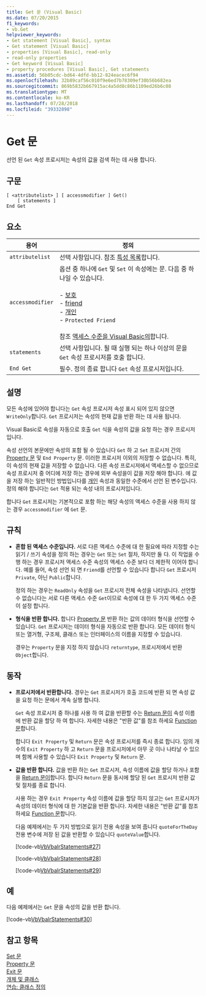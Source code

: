 ```yaml
---
title: Get 문 (Visual Basic)
ms.date: 07/20/2015
f1_keywords:
- vb.Get
helpviewer_keywords:
- Get statement [Visual Basic], syntax
- Get statement [Visual Basic]
- properties [Visual Basic], read-only
- read-only properties
- Get keyword [Visual Basic]
- property procedures [Visual Basic], Get statements
ms.assetid: 56b05cdc-bd64-4dfd-bb12-824eacec6f94
ms.openlocfilehash: 32b89caf56c010f9e6ed7b78309ef30b56b682ea
ms.sourcegitcommit: 869b5832b667915ac4a5dd8c86b1109ed26b6c08
ms.translationtype: MT
ms.contentlocale: ko-KR
ms.lasthandoff: 07/28/2018
ms.locfileid: "39332898"
---
```

# <a name="get-statement"></a>Get 문
선언 된 `Get` 속성 프로시저는 속성의 값을 검색 하는 데 사용 합니다.  
  
## <a name="syntax"></a>구문  
  
```  
[ <attributelist> ] [ accessmodifier ] Get()  
    [ statements ]  
End Get  
```  
  
## <a name="parts"></a>요소  
  
|용어|정의|  
|---|---|  
|`attributelist`|선택 사항입니다. 참조 [특성 목록](../../../visual-basic/language-reference/statements/attribute-list.md)합니다.|  
|`accessmodifier`|옵션 중 하나에 `Get` 및 `Set` 이 속성에는 문. 다음 중 하나일 수 있습니다.<br /><br /> -   [보호](../../../visual-basic/language-reference/modifiers/protected.md)<br />-   [friend](../../../visual-basic/language-reference/modifiers/friend.md)<br />-   [개인](../../../visual-basic/language-reference/modifiers/private.md)<br />-   `Protected Friend`<br /><br /> 참조 [액세스 수준을 Visual Basic의](../../../visual-basic/programming-guide/language-features/declared-elements/access-levels.md)합니다.|  
|`statements`|선택 사항입니다. 될 때 실행 되는 하나 이상의 문을 `Get` 속성 프로시저를 호출 합니다.|  
|`End Get`|필수. 정의 종료 합니다 `Get` 속성 프로시저입니다.|  
  
## <a name="remarks"></a>설명  
 모든 속성에 있어야 합니다는 `Get` 속성 프로시저 속성 표시 되어 있지 않으면 `WriteOnly`합니다. `Get` 프로시저는 속성의 현재 값을 반환 하는 데 사용 됩니다.  
  
 Visual Basic로 속성을 자동으로 호출 `Get` 식을 속성의 값을 요청 하는 경우 프로시저입니다.  
  
 속성 선언의 본문에만 속성의 포함 될 수 있습니다 `Get` 하 고 `Set` 프로시저 간의 [Property 문](../../../visual-basic/language-reference/statements/property-statement.md) 및 `End Property` 문. 이러한 프로시저 이외의 저장할 수 없습니다. 특히,이 속성의 현재 값을 저장할 수 없습니다. 다른 속성 프로시저에서 액세스할 수 없으므로 속성 프로시저 중 어디에 저장 하는 경우에 외부 속성을이 값을 저장 해야 합니다. 에 값을 저장 하는 일반적인 방법입니다를 [개인](../../../visual-basic/language-reference/modifiers/private.md) 속성과 동일한 수준에서 선언 된 변수입니다. 정의 해야 합니다는 `Get` 적용 되는 속성 내의 프로시저입니다.  
  
 합니다 `Get` 프로시저는 기본적으로 포함 하는 해당 속성의 액세스 수준을 사용 하지 않는 경우 `accessmodifier` 에 `Get` 문.  
  
## <a name="rules"></a>규칙  
  
-   **혼합 된 액세스 수준입니다.** 서로 다른 액세스 수준에 대 한 필요에 따라 지정할 수는 읽기 / 쓰기 속성을 정의 하는 경우는 `Get` 또는 `Set` 절차, 하지만 둘 다. 이 작업을 수행 하는 경우 프로시저 액세스 수준 속성의 액세스 수준 보다 더 제한적 이어야 합니다. 예를 들어, 속성 선언 되 면 `Friend`를 선언할 수 있습니다 합니다 `Get` 프로시저 `Private`, 아닌 `Public`합니다.  
  
     정의 하는 경우는 `ReadOnly` 속성을 `Get` 프로시저 전체 속성을 나타냅니다. 선언할 수 없습니다는 서로 다른 액세스 수준 `Get`이므로 속성에 대 한 두 가지 액세스 수준이 설정 합니다.  
  
-   **형식을 반환 합니다.** 합니다 [Property 문](../../../visual-basic/language-reference/statements/property-statement.md) 반환 하는 값의 데이터 형식을 선언할 수 있습니다. `Get` 프로시저는 데이터 형식을 자동으로 반환 합니다. 모든 데이터 형식 또는 열거형, 구조체, 클래스 또는 인터페이스의 이름을 지정할 수 있습니다.  
  
     경우는 `Property` 문을 지정 하지 않습니다 `returntype`, 프로시저에서 반환 `Object`합니다.  
  
## <a name="behavior"></a>동작  
  
-   **프로시저에서 반환합니다.** 경우는 `Get` 프로시저가 호출 코드에 반환 되 면 속성 값을 요청 하는 문에서 계속 실행 합니다.  
  
     `Get` 속성 프로시저 중 하나를 사용 하 여 값을 반환할 수는 [Return 문이](../../../visual-basic/language-reference/statements/return-statement.md) 속성 이름에 반환 값을 할당 하 여 합니다. 자세한 내용은 "반환 값"를 참조 하세요 [Function 문](../../../visual-basic/language-reference/statements/function-statement.md)합니다.  
  
     합니다 `Exit Property` 및 `Return` 문은 속성 프로시저를 즉시 종료 합니다. 임의 개수의 `Exit Property` 하 고 `Return` 문을 프로시저에서 아무 곳 이나 나타날 수 있으며 함께 사용할 수 있습니다 `Exit Property` 및 `Return` 문.  
  
-   **값을 반환 합니다.** 값을 반환 하는 `Get` 프로시저, 속성 이름에 값을 할당 하거나 포함을 [Return 문이](../../../visual-basic/language-reference/statements/return-statement.md)합니다. 합니다 `Return` 문을 동시에 할당 된 `Get` 프로시저 반환 값 및 절차를 종료 합니다.  
  
     사용 하는 경우 `Exit Property` 속성 이름에 값을 할당 하지 않고는 `Get` 프로시저가 속성의 데이터 형식에 대 한 기본값을 반환 합니다. 자세한 내용은 "반환 값"를 참조 하세요 [Function 문](../../../visual-basic/language-reference/statements/function-statement.md)합니다.  
  
     다음 예제에서는 두 가지 방법으로 읽기 전용 속성을 보여 줍니다 `quoteForTheDay` 전용 변수에 저장 된 값을 반환할 수 있습니다 `quoteValue`합니다.  
  
     [!code-vb[VbVbalrStatements#27](../../../visual-basic/language-reference/error-messages/codesnippet/VisualBasic/get-statement_1.vb)]  
  
     [!code-vb[VbVbalrStatements#28](../../../visual-basic/language-reference/error-messages/codesnippet/VisualBasic/get-statement_2.vb)]  
  
     [!code-vb[VbVbalrStatements#29](../../../visual-basic/language-reference/error-messages/codesnippet/VisualBasic/get-statement_3.vb)]  
  
## <a name="example"></a>예  
 다음 예제에서는 `Get` 문을 속성의 값을 반환 합니다.  
  
 [!code-vb[VbVbalrStatements#30](../../../visual-basic/language-reference/error-messages/codesnippet/VisualBasic/get-statement_4.vb)]  
  
## <a name="see-also"></a>참고 항목  
 [Set 문](../../../visual-basic/language-reference/statements/set-statement.md)  
 [Property 문](../../../visual-basic/language-reference/statements/property-statement.md)  
 [Exit 문](../../../visual-basic/language-reference/statements/exit-statement.md)  
 [개체 및 클래스](../../../visual-basic/programming-guide/language-features/objects-and-classes/index.md)  
 [연습: 클래스 정의](../../../visual-basic/programming-guide/language-features/objects-and-classes/walkthrough-defining-classes.md)
